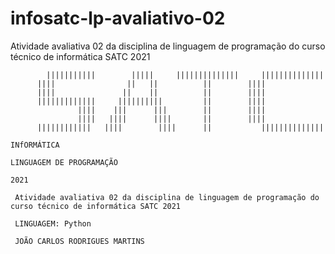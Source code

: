 # infosatc-lp-avaliativo-02
 Atividade avaliativa 02 da disciplina de linguagem de programação do curso técnico de informática SATC 2021

            
            |||||||||||        |||||     ||||||||||||||     ||||||||||||||
          ||||                ||   ||          ||        ||||
          ||||               ||    ||          ||        ||||
          |||||||||||||     ||||||||||         ||        ||||
                   ||||    |||      |||        ||        ||||
                   ||||   ||||      ||||       ||        ||||
          ||||||||||||   ||||        ||||      ||           ||||||||||||||

    INfORMÁTICA

    LINGUAGEM DE PROGRAMAÇÃO

    2021

     Atividade avaliativa 02 da disciplina de linguagem de programação do curso técnico de informática SATC 2021

     LINGUAGEM: Python

     JOÃO CARLOS RODRIGUES MARTINS
